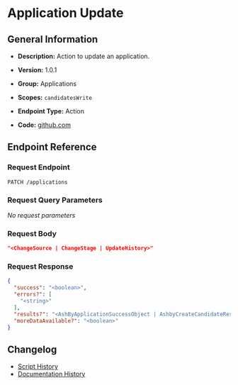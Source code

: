 <!-- BEGIN GENERATED CONTENT -->
# Application Update

## General Information

- **Description:** Action to update an application.

- **Version:** 1.0.1
- **Group:** Applications
- **Scopes:** `candidatesWrite`
- **Endpoint Type:** Action
- **Code:** [github.com](https://github.com/NangoHQ/integration-templates/tree/main/integrations/ashby/actions/application-update.ts)


## Endpoint Reference

### Request Endpoint

`PATCH /applications`

### Request Query Parameters

_No request parameters_

### Request Body

```json
"<ChangeSource | ChangeStage | UpdateHistory>"
```

### Request Response

```json
{
  "success": "<boolean>",
  "errors?": [
    "<string>"
  ],
  "results?": "<AshByApplicationSuccessObject | AshbyCreateCandidateResponse | InterviewStageListResponse>",
  "moreDataAvailable?": "<boolean>"
}
```

## Changelog

- [Script History](https://github.com/NangoHQ/integration-templates/commits/main/integrations/ashby/actions/application-update.ts)
- [Documentation History](https://github.com/NangoHQ/integration-templates/commits/main/integrations/ashby/actions/application-update.md)

<!-- END  GENERATED CONTENT -->

